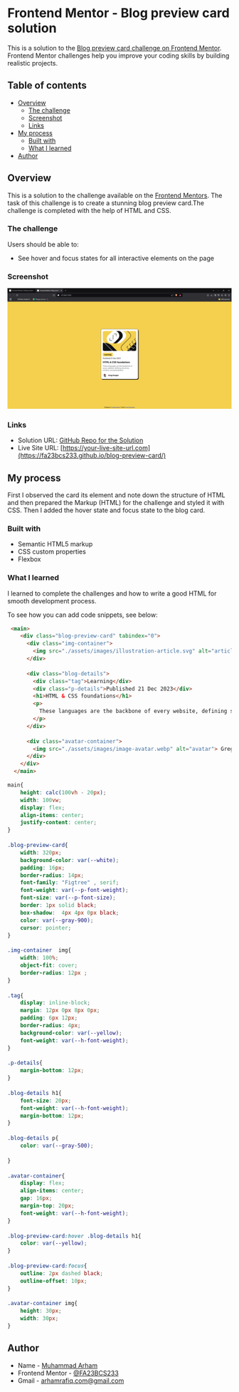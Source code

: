 # Frontend Mentor - Blog preview card solution

This is a solution to the [Blog preview card challenge on Frontend Mentor](https://www.frontendmentor.io/challenges/blog-preview-card-ckPaj01IcS). Frontend Mentor challenges help you improve your coding skills by building realistic projects. 

## Table of contents

- [Overview](#overview)
  - [The challenge](#the-challenge)
  - [Screenshot](#screenshot)
  - [Links](#links)
- [My process](#my-process)
  - [Built with](#built-with)
  - [What I learned](#what-i-learned)
- [Author](#author)

## Overview

This is a solution to the challenge available on the [Frontend Mentors](https://www.frontendmentor.io/). The task of this challenge is to create a stunning blog preview card.The challenge is completed with the help of HTML and CSS.

### The challenge

Users should be able to:
- See hover and focus states for all interactive elements on the page

### Screenshot

![](./screenshot.png)

### Links

- Solution URL: [GitHub Repo for the Solution](https://github.com/FA23BCS233/blog-preview-card.git)
- Live Site URL: [https://your-live-site-url.com](https://fa23bcs233.github.io/blog-preview-card/)

## My process

First I observed the card its element and note down the structure of HTML and then prepared the Markup (HTML) for the challenge and styled it with CSS. Then I added the hover state and focus state to the blog card.

### Built with

- Semantic HTML5 markup
- CSS custom properties
- Flexbox

### What I learned

I learned to complete the challenges and how to write a good HTML for smooth development process.

To see how you can add code snippets, see below:

```html
 <main>
    <div class="blog-preview-card" tabindex="0">
      <div class="img-container">
        <img src="./assets/images/illustration-article.svg" alt="article-illustration">
      </div>
  
      <div class="blog-details">
        <div class="tag">Learning</div>
        <div class="p-details">Published 21 Dec 2023</div>
        <h1>HTML & CSS foundations</h1>
        <p>
          These languages are the backbone of every website, defining structure, content, and presentation.
        </p>
      </div>
  
      <div class="avatar-container">
        <img src="./assets/images/image-avatar.webp" alt="avatar"> Greg Hooper
      </div>
    </div>
  </main>
```
```css
main{
    height: calc(100vh - 20px);
    width: 100vw;
    display: flex;
    align-items: center;
    justify-content: center;
}

.blog-preview-card{
    width: 320px;
    background-color: var(--white);
    padding: 16px;
    border-radius: 14px;
    font-family: "Figtree" , serif;
    font-weight: var(--p-font-weight);
    font-size: var(--p-font-size);
    border: 1px solid black;
    box-shadow:  4px 4px 0px black;
    color: var(--gray-900);
    cursor: pointer;
}

.img-container  img{
    width: 100%;
    object-fit: cover;
    border-radius: 12px ;
}

.tag{
    display: inline-block;
    margin: 12px 0px 8px 0px;
    padding: 6px 12px;
    border-radius: 4px;
    background-color: var(--yellow);
    font-weight: var(--h-font-weight);
}

.p-details{
    margin-bottom: 12px;
}

.blog-details h1{
    font-size: 20px;
    font-weight: var(--h-font-weight);
    margin-bottom: 12px;
}

.blog-details p{
    color: var(--gray-500);

}

.avatar-container{
    display: flex;
    align-items: center;
    gap: 16px;
    margin-top: 20px;
    font-weight: var(--h-font-weight);
}

.blog-preview-card:hover .blog-details h1{
    color: var(--yellow);
}

.blog-preview-card:focus{
    outline: 2px dashed black;
    outline-offset: 10px;
}

.avatar-container img{
    height: 30px;
    width: 30px;
}
```



## Author

- Name - [Muhammad Arham](#)
- Frontend Mentor - [@FA23BCS233](https://www.frontendmentor.io/profile/FA23BCS233)
- Gmail - [arhamrafiq.com@gmail.com](arhamrafiq.com@gmail.com)
